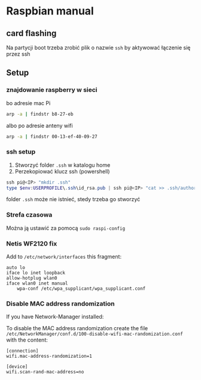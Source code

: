 # Raspbian manual


## card flashing
Na partycji boot trzeba zrobić plik o nazwie `ssh` by aktywować łączenie się przez ssh 

## Setup
### znajdowanie raspberry w sieci
bo adresie mac Pi
```bash
arp -a | findstr b8-27-eb
```
albo po adresie anteny wifi
```bash
arp -a | findstr 00-13-ef-40-09-27
```

### ssh setup
1. Stworzyć folder `.ssh` w katalogu home
2. Perzekopiować klucz ssh (powershell)
 ```powershell
 ssh pi@<IP> "mkdir .ssh"
 type $env:USERPROFILE\.ssh\id_rsa.pub | ssh pi@<IP> "cat >> .ssh/authorized_keys"
 ```
folder `.ssh` może nie istnieć, stedy trzeba go stworzyć

### Strefa czasowa
Można ją ustawić za pomocą `sudo raspi-config`

### Netis WF2120 fix
Add to `/etc/network/interfaces` this fragment:
```
auto lo
iface lo inet loopback
allow-hotplug wlan0
iface wlan0 inet manual
    wpa-conf /etc/wpa_supplicant/wpa_supplicant.conf
```

### Disable MAC address randomization
If you have Network-Manager installed:

To disable the MAC address randomization create the file
`/etc/NetworkManager/conf.d/100-disable-wifi-mac-randomization.conf`
with the content:
```text
[connection]
wifi.mac-address-randomization=1
 
[device]
wifi.scan-rand-mac-address=no
```
